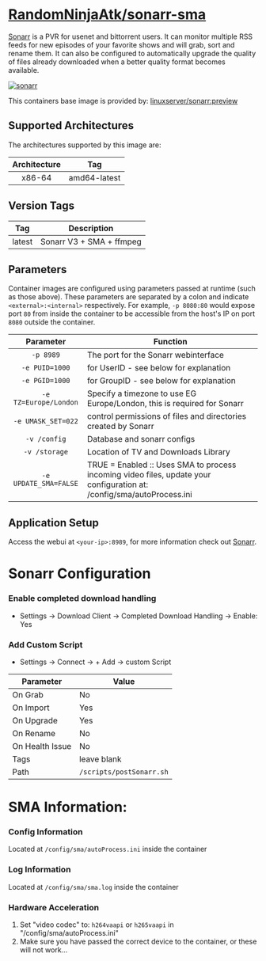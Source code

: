 
# [RandomNinjaAtk/sonarr-sma](https://github.com/RandomNinjaAtk/docker-sonarr-sma)

[Sonarr](https://sonarr.tv/) is a PVR for usenet and bittorrent users. It can monitor multiple RSS feeds for new episodes of your favorite shows and will grab, sort and rename them. It can also be configured to automatically upgrade the quality of files already downloaded when a better quality format becomes available.


[![sonarr](https://raw.githubusercontent.com/linuxserver/docker-templates/master/linuxserver.io/img/sonarr-banner.png)](https://sonarr.tv/)

This containers base image is provided by: [linuxserver/sonarr:preview](https://github.com/linuxserver/docker-sonarr)


## Supported Architectures

The architectures supported by this image are:

| Architecture | Tag |
| :----: | --- |
| x86-64 | amd64-latest |

## Version Tags

| Tag | Description |
| :----: | --- |
| latest | Sonarr V3 + SMA + ffmpeg |

## Parameters

Container images are configured using parameters passed at runtime (such as those above). These parameters are separated by a colon and indicate `<external>:<internal>` respectively. For example, `-p 8080:80` would expose port `80` from inside the container to be accessible from the host's IP on port `8080` outside the container.

| Parameter | Function |
| :----: | --- |
| `-p 8989` | The port for the Sonarr webinterface |
| `-e PUID=1000` | for UserID - see below for explanation |
| `-e PGID=1000` | for GroupID - see below for explanation |
| `-e TZ=Europe/London` | Specify a timezone to use EG Europe/London, this is required for Sonarr |
| `-e UMASK_SET=022` | control permissions of files and directories created by Sonarr |
| `-v /config` | Database and sonarr configs |
| `-v /storage` | Location of TV and Downloads Library |
| `-e UPDATE_SMA=FALSE` | TRUE = Enabled :: Uses SMA to process incoming video files, update your configuration at: /config/sma/autoProcess.ini |

## Application Setup

Access the webui at `<your-ip>:8989`, for more information check out [Sonarr](https://sonarr.tv/).

# Sonarr Configuration

### Enable completed download handling
* Settings -> Download Client -> Completed Download Handling -> Enable: Yes

### Add Custom Script
* Settings -> Connect -> + Add -> custom Script

| Parameter | Value |
| --- | --- |
| On Grab | No |
| On Import | Yes |
| On Upgrade | Yes |
| On Rename | No |
| On Health Issue | No |
| Tags | leave blank |
| Path | `/scripts/postSonarr.sh` |

# SMA Information:

### Config Information
Located at `/config/sma/autoProcess.ini` inside the container

### Log Information
Located at `/config/sma/sma.log` inside the container

### Hardware Acceleration

1. Set "video codec" to: `h264vaapi` or `h265vaapi` in "/config/sma/autoProcess.ini"
1. Make sure you have passed the correct device to the container, or these will not work...
